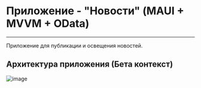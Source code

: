 # Приложение - "Новости" (MAUI + MVVM + OData)
---
Приложение для публикации и освещения новостей.


## Архитектура приложения (Бета контекст)
![image](https://github.com/MVasili34/maui-news-app/assets/117523384/768332b0-2740-4846-9598-ce0edeab6df7)
<!--![image](https://github.com/MVasili34/maui-news-app/assets/117523384/02305c23-c649-42b9-90aa-d663f1e363a4)-->
<!--![image](https://github.com/MVasili34/maui-news-app/assets/117523384/cc71a27e-eb55-4d05-b1ab-b3408f31bb78)-->
<!--![image](https://github.com/MVasili34/maui-news-app/assets/117523384/843e65a5-6bc9-47ef-9341-c8fa6f793091)-->



